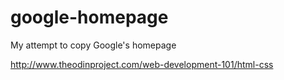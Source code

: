 # google-homepage
My attempt to copy Google's homepage

http://www.theodinproject.com/web-development-101/html-css

